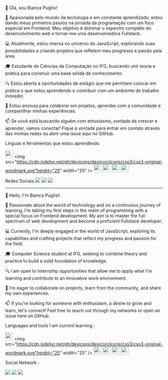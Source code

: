 👋 Olá, sou Bianca Puglisi!

🌱 Apaixonada pelo mundo da tecnologia e em constante aprendizado, estou dando meus primeiros passos na jornada da programação com um foco especial em Frontend. Meu objetivo é dominar o espectro completo do desenvolvimento web e tornar-me uma desenvolvedora Fullstack.

💻 Atualmente, estou imersa no universo do JavaScript, explorando suas possibilidades e criando projetos que refletem meu progresso e paixão pela área.

🎓 Estudante de Ciências da Computação no IFG, buscando unir teoria e prática para construir uma base sólida de conhecimento.

🔍 Estou aberta a oportunidades de estágio que me permitam colocar em prática o que estou aprendendo e contribuir com um ambiente de trabalho inovador.

🤝 Estou ansiosa para colaborar em projetos, aprender com a comunidade e compartilhar minhas experiências.

📫 Se você está buscando alguém com entusiasmo, vontade de crescer e aprender, vamos conectar! Fique à vontade para entrar em contato através das minhas redes ou abrir uma issue aqui no GitHub.

Línguas e ferramentas que estou aprendendo

<img src="https://cdn.jsdelivr.net/gh/devicons/devicon/icons/html5/html5-original-wordmark.svg" height="25" width="25" /> <img src="https://cdn.jsdelivr.net/gh/devicons/devicon/icons/css3/css3-original-wordmark.svg"height="25" width="25" /> <img src="https://cdn.jsdelivr.net/gh/devicons/devicon/icons/javascript/javascript-original.svg" height="25" width="25"/> <img src="https://cdn.jsdelivr.net/gh/devicons/devicon/icons/git/git-original.svg" height="25" width="25"/> <img src="https://cdn.jsdelivr.net/gh/devicons/devicon/icons/github/github-original.svg" height="25" width="25"/> <img src="https://cdn.jsdelivr.net/gh/devicons/devicon/icons/vscode/vscode-original.svg" height="25" width="25"/>
          
Redes Sociais
<a href="https://www.instagram.com/biancacoding/" target="_blank"><img loading="lazy" src="https://img.shields.io/badge/-Instagram-%23E4405F?style=for-the-badge&logo=instagram&logoColor=white" target="_blank"></a>
<a href = "mailto:biancasnrpuglisi@gmail.com"><img loading="lazy" src="https://img.shields.io/badge/Gmail-D14836?style=for-the-badge&logo=gmail&logoColor=white" target="_blank"></a>
<a href="https://www.linkedin.com/in/bianca-puglisi/" target="_blank"><img loading="lazy" src="https://img.shields.io/badge/-LinkedIn-%230077B5?style=for-the-badge&logo=linkedin&logoColor=white" target="_blank"></a> 

---

👋 Hello, I'm Bianca Puglisi!

🌱 Passionate about the world of technology and on a continuous journey of learning, I'm taking my first steps in the realm of programming with a special focus on Frontend development. My aim is to master the full spectrum of web development and become a proficient Fullstack developer.

💻 Currently, I'm deeply engaged in the world of JavaScript, exploring its capabilities and crafting projects that reflect my progress and passion for the field.

🎓 Computer Science student at IFG, seeking to combine theory and practice to build a solid foundation of knowledge.

🔍 I am open to internship opportunities that allow me to apply what I'm learning and contribute to an innovative work environment.

🤝 I’m eager to collaborate on projects, learn from the community, and share my own experiences.

📫 If you're looking for someone with enthusiasm, a desire to grow and learn, let's connect! Feel free to reach out through my networks or open an issue here on GitHub.

Languages and tools I am current learning :

<img src="https://cdn.jsdelivr.net/gh/devicons/devicon/icons/html5/html5-original-wordmark.svg" height="25" width="25" /> <img src="https://cdn.jsdelivr.net/gh/devicons/devicon/icons/css3/css3-original-wordmark.svg"height="25" width="25" /> <img src="https://cdn.jsdelivr.net/gh/devicons/devicon/icons/javascript/javascript-original.svg" height="25" width="25"/> <img src="https://cdn.jsdelivr.net/gh/devicons/devicon/icons/git/git-original.svg" height="25" width="25"/> <img src="https://cdn.jsdelivr.net/gh/devicons/devicon/icons/github/github-original.svg" height="25" width="25"/> <img src="https://cdn.jsdelivr.net/gh/devicons/devicon/icons/vscode/vscode-original.svg" height="25" width="25"/>

Social Network :

<a href="https://www.instagram.com/biancacoding/" target="_blank"><img loading="lazy" src="https://img.shields.io/badge/-Instagram-%23E4405F?style=for-the-badge&logo=instagram&logoColor=white" target="_blank"></a>
<a href = "mailto:biancasnrpuglisi@gmail.com"><img loading="lazy" src="https://img.shields.io/badge/Gmail-D14836?style=for-the-badge&logo=gmail&logoColor=white" target="_blank"></a>
<a href="https://www.linkedin.com/in/bianca-puglisi/" target="_blank"><img loading="lazy" src="https://img.shields.io/badge/-LinkedIn-%230077B5?style=for-the-badge&logo=linkedin&logoColor=white" target="_blank"></a> 

<!---
BiancaPuglisi/BiancaPuglisi is a ✨ special ✨ repository because its `README.md` (this file) appears on your GitHub profile.
You can click the Preview link to take a look at your changes.
--->
